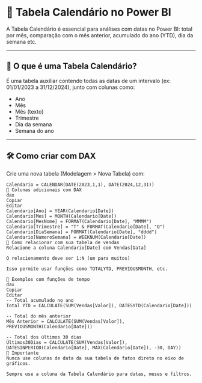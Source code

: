 # 📅 Tabela Calendário no Power BI

A Tabela Calendário é essencial para análises com datas no Power BI: total por mês, comparação com o mês anterior, acumulado do ano (YTD), dia da semana etc.

---

## 🧱 O que é uma Tabela Calendário?

É uma tabela auxiliar contendo todas as datas de um intervalo (ex: 01/01/2023 a 31/12/2024), junto com colunas como:

- Ano
- Mês
- Mês (texto)
- Trimestre
- Dia da semana
- Semana do ano

---

## 🛠 Como criar com DAX

Crie uma nova tabela (Modelagem > Nova Tabela) com:

```dax
Calendario = CALENDAR(DATE(2023,1,1), DATE(2024,12,31))
📌 Colunas adicionais com DAX
dax
Copiar
Editar
Calendario[Ano] = YEAR(Calendario[Date])
Calendario[Mes] = MONTH(Calendario[Date])
Calendario[MesNome] = FORMAT(Calendario[Date], "MMMM")
Calendario[Trimestre] = "T" & FORMAT(Calendario[Date], "Q")
Calendario[DiaSemana] = FORMAT(Calendario[Date], "dddd")
Calendario[NumeroSemana] = WEEKNUM(Calendario[Date])
🔁 Como relacionar com sua tabela de vendas
Relacione a coluna Calendario[Date] com Vendas[Data]

O relacionamento deve ser 1:N (um para muitos)

Isso permite usar funções como TOTALYTD, PREVIOUSMONTH, etc.

🧠 Exemplos com funções de tempo
dax
Copiar
Editar
-- Total acumulado no ano
Total YTD = CALCULATE(SUM(Vendas[Valor]), DATESYTD(Calendario[Date]))

-- Total do mês anterior
Mês Anterior = CALCULATE(SUM(Vendas[Valor]), PREVIOUSMONTH(Calendario[Date]))

-- Total dos últimos 30 dias
Últimos30Dias = CALCULATE(SUM(Vendas[Valor]), DATESINPERIOD(Calendario[Date], MAX(Calendario[Date]), -30, DAY))
🚨 Importante
Nunca use colunas de data da sua tabela de fatos direto no eixo de gráficos.

Sempre use a coluna da Tabela Calendário para datas, meses e filtros.
